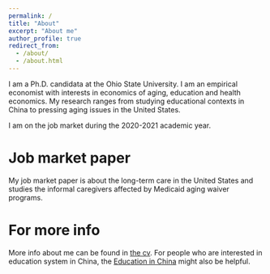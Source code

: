 ```yaml
---
permalink: /
title: "About"
excerpt: "About me"
author_profile: true
redirect_from: 
  - /about/
  - /about.html
---
```


I am a Ph.D. candidata at the Ohio State University. I am an empirical economist with interests in economics of aging, education and health economics. My research ranges from studying educational contexts in China to pressing aging issues in the United States.

I am on the job market during the 2020-2021 academic year.

Job market paper
======
My job market paper is about the long-term care in the United States and studies the informal caregivers affected by Medicaid aging waiver programs.


For more info
======
More info about me can be found in [the cv](https://emmazai.github.io/cv/). For people who are interested in education system in China, the [Education in China](https://emmazai.github.io/educationinchina/) might also be helpful.

